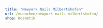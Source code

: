 ```yaml
---
title: "Newyork Nails Milbertshofen"
url: /muenchen/newyork-nails-milbertshofen/
shop: Kosmetik
---
```

